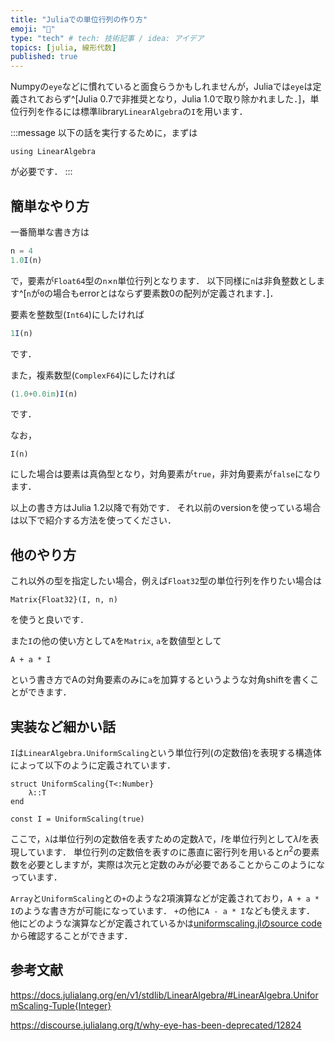 ```yaml
---
title: "Juliaでの単位行列の作り方"
emoji: "👾"
type: "tech" # tech: 技術記事 / idea: アイデア
topics: [julia, 線形代数]
published: true
---
```


Numpyの`eye`などに慣れていると面食らうかもしれませんが，Juliaでは`eye`は定義されておらず^[Julia 0.7で非推奨となり，Julia 1.0で取り除かれました．]，単位行列を作るには標準library`LinearAlgebra`の`I`を用います．

:::message
以下の話を実行するために，まずは
```julia:
using LinearAlgebra
```
が必要です．
:::

## 簡単なやり方
一番簡単な書き方は
```julia
n = 4
1.0I(n)
```
で，要素が`Float64`型の`n`$\times$`n`単位行列となります．
以下同様に`n`は非負整数とします^[`n`が`0`の場合もerrorとはならず要素数0の配列が定義されます．]．

要素を整数型(`Int64`)にしたければ
```julia
1I(n)
```
です．

また，複素数型(`ComplexF64`)にしたければ
```julia
(1.0+0.0im)I(n)
```
です．

なお，
```julia:
I(n)
```
にした場合は要素は真偽型となり，対角要素が`true`，非対角要素が`false`になります．

以上の書き方はJulia 1.2以降で有効です．
それ以前のversionを使っている場合は以下で紹介する方法を使ってください．

## 他のやり方
これ以外の型を指定したい場合，例えば`Float32`型の単位行列を作りたい場合は
```julia:
Matrix{Float32}(I, n, n)
```
を使うと良いです．

また`I`の他の使い方として`A`を`Matrix`, `a`を数値型として
```julia:
A + a * I
```
という書き方でAの対角要素のみに`a`を加算するというような対角shiftを書くことができます．

## 実装など細かい話
`I`は`LinearAlgebra.UniformScaling`という単位行列(の定数倍)を表現する構造体によって以下のように定義されています．

```julia:
struct UniformScaling{T<:Number}
    λ::T
end
```

```julia:
const I = UniformScaling(true)
```

ここで，`λ`は単位行列の定数倍を表すための定数$\lambda$で，$I$を単位行列として$\lambda I$を表現しています．
単位行列の定数倍を表すのに愚直に密行列を用いると$n^2$の要素数を必要としますが，実際は次元と定数のみが必要であることからこのようになっています．

`Array`と`UniformScaling`との`+`のような2項演算などが定義されており，`A + a * I`のような書き方が可能になっています．
`+`の他に`A - a * I`なども使えます．
他にどのような演算などが定義されているかは[uniformscaling.jlのsource code](https://github.com/JuliaLang/julia/blob/master/stdlib/LinearAlgebra/src/uniformscaling.jl)
から確認することができます．

## 参考文献
https://docs.julialang.org/en/v1/stdlib/LinearAlgebra/#LinearAlgebra.UniformScaling-Tuple{Integer}

https://discourse.julialang.org/t/why-eye-has-been-deprecated/12824